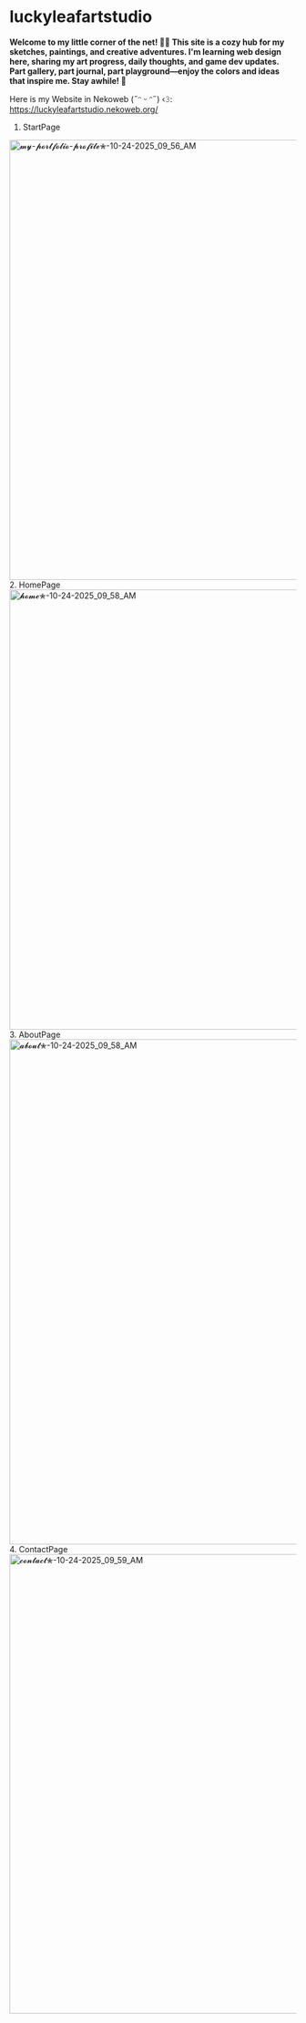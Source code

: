 # luckyleafartstudio
<b>Welcome to my little corner of the net! 💾✨ This site is a cozy hub for my sketches, paintings, and creative adventures. I'm learning web design here, sharing my art progress, daily thoughts, and game dev updates. Part gallery, part journal, part playground—enjoy the colors and ideas that inspire me. Stay awhile! 💚</b>

Here is my Website in Nekoweb (˶ᵔ ᵕ ᵔ˶) ‹𝟹: <br>
https://luckyleafartstudio.nekoweb.org/

1. StartPage
<img width="1600" height="772" alt="𝓶𝔂-𝓹𝓸𝓻𝓽𝓯𝓸𝓵𝓲𝓸-𝓹𝓻𝓸𝓯𝓲𝓵𝓮✮-10-24-2025_09_56_AM" src="https://github.com/user-attachments/assets/993964f0-49d0-49bf-bb33-e74362991b2d" />
2. HomePage
<img width="1600" height="772" alt="𝓱𝓸𝓶𝓮✮-10-24-2025_09_58_AM" src="https://github.com/user-attachments/assets/9f117d35-7017-43e2-b193-ffb3b946360e" />
3. AboutPage
<img width="1600" height="886" alt="𝓪𝓫𝓸𝓾𝓽✮-10-24-2025_09_58_AM" src="https://github.com/user-attachments/assets/f178140b-26e3-476e-bcbe-06049596e8f5" />
4. ContactPage
<img width="1600" height="806" alt="𝓬𝓸𝓷𝓽𝓪𝓬𝓽✮-10-24-2025_09_59_AM" src="https://github.com/user-attachments/assets/cdbd432c-9f06-4317-8ea5-88dad50bf98c" />

